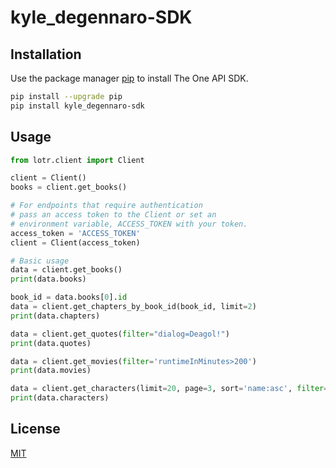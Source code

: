 # kyle_degennaro-SDK

## Installation

Use the package manager [pip](https://pip.pypa.io/en/stable/) to install The One API SDK.

```bash
pip install --upgrade pip
pip install kyle_degennaro-sdk
```

## Usage

```python
from lotr.client import Client

client = Client()
books = client.get_books()

# For endpoints that require authentication
# pass an access token to the Client or set an
# environment variable, ACCESS_TOKEN with your token.
access_token = 'ACCESS_TOKEN'
client = Client(access_token)

# Basic usage
data = client.get_books()
print(data.books)

book_id = data.books[0].id
data = client.get_chapters_by_book_id(book_id, limit=2)
print(data.chapters)

data = client.get_quotes(filter="dialog=Deagol!")
print(data.quotes)

data = client.get_movies(filter='runtimeInMinutes>200')
print(data.movies)

data = client.get_characters(limit=20, page=3, sort='name:asc', filter='race=Human')
print(data.characters)
```

## License

[MIT](https://choosealicense.com/licenses/mit/)
